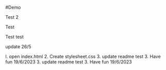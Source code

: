#Demo 

Test 2


Test



Test
test

update 26/5 


l. open index.html
2. Create stylesheet.css
3. update readme test
3. Have fun 19/6/2023
3. update readme test
3. Have fun 19/6/2023
